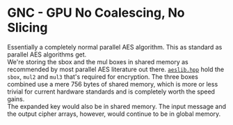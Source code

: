 # GNC - GPU No Coalescing, No Slicing  
Essentially a completely normal parallel AES algorithm. This as standard as parallel AES algorithms get.  
We're storing the sbox and the mul boxes in shared memory as recommended by most parallel AES literature out there. [`aeslib.hpp`](../include/aeslib.hpp) hold the `sbox`, `mul2` and `mul3` that's required for encryption. The three boxes combined use a mere 756 bytes of shared memory, which is more or less trivial for current hardware standards and is completely worth the speed gains.  
The expanded key would also be in shared memory. The input message and the output cipher arrays, however, would continue to be in global memory.  